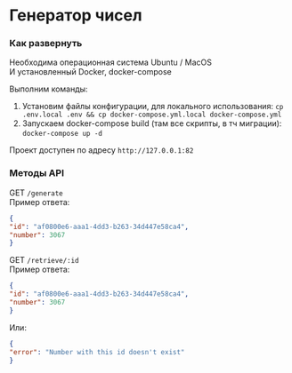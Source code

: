 # Генератор чисел

### Как развернуть
Необходима операционная система Ubuntu / MacOS  
И установленный Docker, docker-compose

Выполним команды:
1. Установим файлы конфигурации, для локального использования: `cp .env.local .env && cp docker-compose.yml.local docker-compose.yml`  
2. Запускаем docker-compose build (там все скрипты, в тч миграции): `docker-compose up -d`  

Проект доступен по адресу `http://127.0.0.1:82`  

### Методы API
GET `/generate`  
Пример ответа:  
```json
{
"id": "af0800e6-aaa1-4dd3-b263-34d447e58ca4",
"number": 3067
}
```

GET `/retrieve/:id`  
Пример ответа:
```json
{
"id": "af0800e6-aaa1-4dd3-b263-34d447e58ca4",
"number": 3067
}
```
Или:  
```json
{
"error": "Number with this id doesn't exist"
}
```

